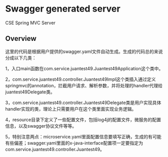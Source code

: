 # Swagger generated server

CSE Spring MVC Server


## Overview
这里的代码是根据用户提供的swagger.yaml文件自动生成。生成的代码总的来说分成以下几类：

1，入口main函数在com.service.juantest49.Juantest49Application这个类中。

2，com.service.juantest49.controller.Juantest49Impl这个类插入通过定义springmvc的annotation，拦截用户请求、解析参数，并将处理的handler代理给juantest49Delegate类。

3，com.service.juantest49.controller.Juantest49Delegate类是用户实现具体handler实现的类，理论上只需要用户在这个类里面实现业务逻辑。


4，resource目录下定义了一些配置文件，包括log4j的配置文件，微服务的配置信息，以及swagger协议文件等等。

5，特别注意两点：microservice.yaml里面配置信息要填写正确，生成的有可能有些偏差；swagger.yaml里面的x-java-interface配置项一定要指定为com.service.juantest49.controller.Juantest49。
